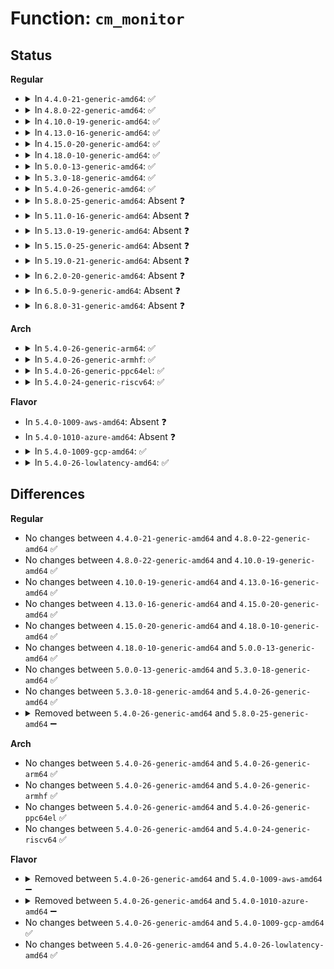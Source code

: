 # Function: <code>cm_monitor</code>

## Status
<b>Regular</b>
<ul>
<li>
<details>
<summary>In <code>4.4.0-21-generic-amd64</code>: ✅</summary>

```c
bool cm_monitor()
```

```json
{
  "name": "cm_monitor",
  "collision_type": "Unique Static",
  "inline_type": "No",
  "funcs": [
    {
      "addr": 18446744071585667648,
      "name": "cm_monitor",
      "external": false,
      "loc": "drivers/power/charger-manager.c:740",
      "file": "drivers/power/charger-manager.c",
      "inline": "seen, unknown",
      "caller_inline": [],
      "caller_func": [
        "drivers/power/charger-manager.c:cm_monitor_poller",
        "drivers/power/charger-manager.c:charger_manager_probe"
      ]
    }
  ],
  "symbols": [
    {
      "addr": 18446744071585667648,
      "name": "cm_monitor",
      "section": ".text",
      "bind": "STB_LOCAL",
      "size": 99
    }
  ]
}
```
</details>
</li>
<li>
<details>
<summary>In <code>4.8.0-22-generic-amd64</code>: ✅</summary>

```c
bool cm_monitor()
```

```json
{
  "name": "cm_monitor",
  "collision_type": "Unique Static",
  "inline_type": "No",
  "funcs": [
    {
      "addr": 18446744071586065024,
      "name": "cm_monitor",
      "external": false,
      "loc": "drivers/power/charger-manager.c:740",
      "file": "drivers/power/charger-manager.c",
      "inline": "seen, unknown",
      "caller_inline": [],
      "caller_func": [
        "drivers/power/charger-manager.c:charger_manager_probe",
        "drivers/power/charger-manager.c:cm_monitor_poller"
      ]
    }
  ],
  "symbols": [
    {
      "addr": 18446744071586065024,
      "name": "cm_monitor",
      "section": ".text",
      "bind": "STB_LOCAL",
      "size": 99
    }
  ]
}
```
</details>
</li>
<li>
<details>
<summary>In <code>4.10.0-19-generic-amd64</code>: ✅</summary>

```c
bool cm_monitor()
```

```json
{
  "name": "cm_monitor",
  "collision_type": "Unique Static",
  "inline_type": "No",
  "funcs": [
    {
      "addr": 18446744071586262768,
      "name": "cm_monitor",
      "external": false,
      "loc": "drivers/power/supply/charger-manager.c:740",
      "file": "drivers/power/supply/charger-manager.c",
      "inline": "seen, unknown",
      "caller_inline": [],
      "caller_func": [
        "drivers/power/supply/charger-manager.c:charger_manager_probe",
        "drivers/power/supply/charger-manager.c:cm_monitor_poller"
      ]
    }
  ],
  "symbols": [
    {
      "addr": 18446744071586262768,
      "name": "cm_monitor",
      "section": ".text",
      "bind": "STB_LOCAL",
      "size": 99
    }
  ]
}
```
</details>
</li>
<li>
<details>
<summary>In <code>4.13.0-16-generic-amd64</code>: ✅</summary>

```c
bool cm_monitor()
```

```json
{
  "name": "cm_monitor",
  "collision_type": "Unique Static",
  "inline_type": "No",
  "funcs": [
    {
      "addr": 18446744071586361680,
      "name": "cm_monitor",
      "external": false,
      "loc": "drivers/power/supply/charger-manager.c:740",
      "file": "drivers/power/supply/charger-manager.c",
      "inline": "seen, unknown",
      "caller_inline": [],
      "caller_func": [
        "drivers/power/supply/charger-manager.c:charger_manager_probe",
        "drivers/power/supply/charger-manager.c:cm_monitor_poller"
      ]
    }
  ],
  "symbols": [
    {
      "addr": 18446744071586361680,
      "name": "cm_monitor",
      "section": ".text",
      "bind": "STB_LOCAL",
      "size": 99
    }
  ]
}
```
</details>
</li>
<li>
<details>
<summary>In <code>4.15.0-20-generic-amd64</code>: ✅</summary>

```c
bool cm_monitor()
```

```json
{
  "name": "cm_monitor",
  "collision_type": "Unique Static",
  "inline_type": "No",
  "funcs": [
    {
      "addr": 18446744071586826480,
      "name": "cm_monitor",
      "external": false,
      "loc": "drivers/power/supply/charger-manager.c:740",
      "file": "drivers/power/supply/charger-manager.c",
      "inline": "seen, unknown",
      "caller_inline": [],
      "caller_func": [
        "drivers/power/supply/charger-manager.c:charger_manager_probe",
        "drivers/power/supply/charger-manager.c:cm_monitor_poller"
      ]
    }
  ],
  "symbols": [
    {
      "addr": 18446744071586826480,
      "name": "cm_monitor",
      "section": ".text",
      "bind": "STB_LOCAL",
      "size": 99
    }
  ]
}
```
</details>
</li>
<li>
<details>
<summary>In <code>4.18.0-10-generic-amd64</code>: ✅</summary>

```c
bool cm_monitor()
```

```json
{
  "name": "cm_monitor",
  "collision_type": "Unique Static",
  "inline_type": "No",
  "funcs": [
    {
      "addr": 18446744071587118464,
      "name": "cm_monitor",
      "external": false,
      "loc": "drivers/power/supply/charger-manager.c:740",
      "file": "drivers/power/supply/charger-manager.c",
      "inline": "seen, unknown",
      "caller_inline": [],
      "caller_func": [
        "drivers/power/supply/charger-manager.c:charger_manager_probe",
        "drivers/power/supply/charger-manager.c:cm_monitor_poller"
      ]
    }
  ],
  "symbols": [
    {
      "addr": 18446744071587118464,
      "name": "cm_monitor",
      "section": ".text",
      "bind": "STB_LOCAL",
      "size": 99
    }
  ]
}
```
</details>
</li>
<li>
<details>
<summary>In <code>5.0.0-13-generic-amd64</code>: ✅</summary>

```c
bool cm_monitor()
```

```json
{
  "name": "cm_monitor",
  "collision_type": "Unique Static",
  "inline_type": "No",
  "funcs": [
    {
      "addr": 18446744071587296560,
      "name": "cm_monitor",
      "external": false,
      "loc": "drivers/power/supply/charger-manager.c:740",
      "file": "drivers/power/supply/charger-manager.c",
      "inline": "seen, unknown",
      "caller_inline": [],
      "caller_func": [
        "drivers/power/supply/charger-manager.c:charger_manager_probe",
        "drivers/power/supply/charger-manager.c:cm_monitor_poller"
      ]
    }
  ],
  "symbols": [
    {
      "addr": 18446744071587296560,
      "name": "cm_monitor",
      "section": ".text",
      "bind": "STB_LOCAL",
      "size": 89
    }
  ]
}
```
</details>
</li>
<li>
<details>
<summary>In <code>5.3.0-18-generic-amd64</code>: ✅</summary>

```c
bool cm_monitor()
```

```json
{
  "name": "cm_monitor",
  "collision_type": "Unique Static",
  "inline_type": "No",
  "funcs": [
    {
      "addr": 18446744071587566592,
      "name": "cm_monitor",
      "external": false,
      "loc": "drivers/power/supply/charger-manager.c:738",
      "file": "drivers/power/supply/charger-manager.c",
      "inline": "seen, unknown",
      "caller_inline": [],
      "caller_func": [
        "drivers/power/supply/charger-manager.c:charger_manager_probe",
        "drivers/power/supply/charger-manager.c:cm_monitor_poller"
      ]
    }
  ],
  "symbols": [
    {
      "addr": 18446744071587566592,
      "name": "cm_monitor",
      "section": ".text",
      "bind": "STB_LOCAL",
      "size": 89
    }
  ]
}
```
</details>
</li>
<li>
<details>
<summary>In <code>5.4.0-26-generic-amd64</code>: ✅</summary>

```c
bool cm_monitor()
```

```json
{
  "name": "cm_monitor",
  "collision_type": "Unique Static",
  "inline_type": "No",
  "funcs": [
    {
      "addr": 18446744071587769840,
      "name": "cm_monitor",
      "external": false,
      "loc": "drivers/power/supply/charger-manager.c:738",
      "file": "drivers/power/supply/charger-manager.c",
      "inline": "seen, unknown",
      "caller_inline": [],
      "caller_func": [
        "drivers/power/supply/charger-manager.c:charger_manager_probe",
        "drivers/power/supply/charger-manager.c:cm_monitor_poller"
      ]
    }
  ],
  "symbols": [
    {
      "addr": 18446744071587769840,
      "name": "cm_monitor",
      "section": ".text",
      "bind": "STB_LOCAL",
      "size": 89
    }
  ]
}
```
</details>
</li>
<li>
<details>
<summary>In <code>5.8.0-25-generic-amd64</code>: Absent ❓</summary>

```json
{
  "name": "cm_monitor",
  "collision_type": "Unique Static",
  "inline_type": "Full",
  "funcs": [
    {
      "addr": 18446744071588617645,
      "name": "cm_monitor",
      "external": false,
      "loc": "drivers/power/supply/charger-manager.c:738",
      "file": "drivers/power/supply/charger-manager.c",
      "inline": "not declared, inlined",
      "caller_inline": [
        "drivers/power/supply/charger-manager.c:charger_manager_probe",
        "drivers/power/supply/charger-manager.c:cm_monitor_poller"
      ],
      "caller_func": []
    }
  ],
  "symbols": []
}
```
</details>
</li>
<li>
<details>
<summary>In <code>5.11.0-16-generic-amd64</code>: Absent ❓</summary>

```json
{
  "name": "cm_monitor",
  "collision_type": "Unique Static",
  "inline_type": "Full",
  "funcs": [
    {
      "addr": 18446744071588639489,
      "name": "cm_monitor",
      "external": false,
      "loc": "drivers/power/supply/charger-manager.c:627",
      "file": "drivers/power/supply/charger-manager.c",
      "inline": "not declared, inlined",
      "caller_inline": [
        "drivers/power/supply/charger-manager.c:charger_manager_probe",
        "drivers/power/supply/charger-manager.c:cm_monitor_poller"
      ],
      "caller_func": []
    }
  ],
  "symbols": []
}
```
</details>
</li>
<li>
<details>
<summary>In <code>5.13.0-19-generic-amd64</code>: Absent ❓</summary>

```json
{
  "name": "cm_monitor",
  "collision_type": "Unique Static",
  "inline_type": "Full",
  "funcs": [
    {
      "addr": 18446744071591524936,
      "name": "cm_monitor",
      "external": false,
      "loc": "drivers/power/supply/charger-manager.c:627",
      "file": "drivers/power/supply/charger-manager.c",
      "inline": "not declared, inlined",
      "caller_inline": [
        "drivers/power/supply/charger-manager.c:charger_manager_probe",
        "drivers/power/supply/charger-manager.c:cm_monitor_poller"
      ],
      "caller_func": []
    }
  ],
  "symbols": []
}
```
</details>
</li>
<li>
<details>
<summary>In <code>5.15.0-25-generic-amd64</code>: Absent ❓</summary>

```json
{
  "name": "cm_monitor",
  "collision_type": "Unique Static",
  "inline_type": "Full",
  "funcs": [
    {
      "addr": 18446744071592634810,
      "name": "cm_monitor",
      "external": false,
      "loc": "drivers/power/supply/charger-manager.c:627",
      "file": "drivers/power/supply/charger-manager.c",
      "inline": "not declared, inlined",
      "caller_inline": [
        "drivers/power/supply/charger-manager.c:charger_manager_probe",
        "drivers/power/supply/charger-manager.c:cm_monitor_poller"
      ],
      "caller_func": []
    }
  ],
  "symbols": []
}
```
</details>
</li>
<li>
<details>
<summary>In <code>5.19.0-21-generic-amd64</code>: Absent ❓</summary>

```json
{
  "name": "cm_monitor",
  "collision_type": "Unique Static",
  "inline_type": "Full",
  "funcs": [
    {
      "addr": 18446744071594518531,
      "name": "cm_monitor",
      "external": false,
      "loc": "drivers/power/supply/charger-manager.c:627",
      "file": "drivers/power/supply/charger-manager.c",
      "inline": "not declared, inlined",
      "caller_inline": [
        "drivers/power/supply/charger-manager.c:charger_manager_probe",
        "drivers/power/supply/charger-manager.c:cm_monitor_poller"
      ],
      "caller_func": []
    }
  ],
  "symbols": []
}
```
</details>
</li>
<li>
<details>
<summary>In <code>6.2.0-20-generic-amd64</code>: Absent ❓</summary>

```json
{
  "name": "cm_monitor",
  "collision_type": "Unique Static",
  "inline_type": "Full",
  "funcs": [
    {
      "addr": 18446744071592325283,
      "name": "cm_monitor",
      "external": false,
      "loc": "drivers/power/supply/charger-manager.c:627",
      "file": "drivers/power/supply/charger-manager.c",
      "inline": "not declared, inlined",
      "caller_inline": [
        "drivers/power/supply/charger-manager.c:charger_manager_probe",
        "drivers/power/supply/charger-manager.c:cm_monitor_poller"
      ],
      "caller_func": []
    }
  ],
  "symbols": []
}
```
</details>
</li>
<li>
<details>
<summary>In <code>6.5.0-9-generic-amd64</code>: Absent ❓</summary>

```json
{
  "name": "cm_monitor",
  "collision_type": "Unique Static",
  "inline_type": "Full",
  "funcs": [
    {
      "addr": 18446744071592751995,
      "name": "cm_monitor",
      "external": false,
      "loc": "drivers/power/supply/charger-manager.c:627",
      "file": "drivers/power/supply/charger-manager.c",
      "inline": "not declared, inlined",
      "caller_inline": [
        "drivers/power/supply/charger-manager.c:charger_manager_probe",
        "drivers/power/supply/charger-manager.c:cm_monitor_poller"
      ],
      "caller_func": []
    }
  ],
  "symbols": []
}
```
</details>
</li>
<li>
<details>
<summary>In <code>6.8.0-31-generic-amd64</code>: Absent ❓</summary>

```json
{
  "name": "cm_monitor",
  "collision_type": "Unique Static",
  "inline_type": "Full",
  "funcs": [
    {
      "addr": 18446744071593499908,
      "name": "cm_monitor",
      "external": false,
      "loc": "drivers/power/supply/charger-manager.c:627",
      "file": "drivers/power/supply/charger-manager.c",
      "inline": "not declared, inlined",
      "caller_inline": [
        "drivers/power/supply/charger-manager.c:charger_manager_probe",
        "drivers/power/supply/charger-manager.c:cm_monitor_poller"
      ],
      "caller_func": []
    }
  ],
  "symbols": []
}
```
</details>
</li>
</ul>
<b>Arch</b>
<ul>
<li>
<details>
<summary>In <code>5.4.0-26-generic-arm64</code>: ✅</summary>

```c
bool cm_monitor()
```

```json
{
  "name": "cm_monitor",
  "collision_type": "Unique Static",
  "inline_type": "No",
  "funcs": [
    {
      "addr": 18446603336500967648,
      "name": "cm_monitor",
      "external": false,
      "loc": "drivers/power/supply/charger-manager.c:738",
      "file": "drivers/power/supply/charger-manager.c",
      "inline": "seen, unknown",
      "caller_inline": [],
      "caller_func": [
        "drivers/power/supply/charger-manager.c:charger_manager_probe",
        "drivers/power/supply/charger-manager.c:cm_monitor_poller"
      ]
    }
  ],
  "symbols": [
    {
      "addr": 18446603336500967648,
      "name": "cm_monitor",
      "section": ".text",
      "bind": "STB_LOCAL",
      "size": 120
    }
  ]
}
```
</details>
</li>
<li>
<details>
<summary>In <code>5.4.0-26-generic-armhf</code>: ✅</summary>

```c
bool cm_monitor()
```

```json
{
  "name": "cm_monitor",
  "collision_type": "Unique Static",
  "inline_type": "No",
  "funcs": [
    {
      "addr": 3233481208,
      "name": "cm_monitor",
      "external": false,
      "loc": "drivers/power/supply/charger-manager.c:738",
      "file": "drivers/power/supply/charger-manager.c",
      "inline": "seen, unknown",
      "caller_inline": [],
      "caller_func": [
        "drivers/power/supply/charger-manager.c:charger_manager_probe",
        "drivers/power/supply/charger-manager.c:cm_monitor_poller"
      ]
    }
  ],
  "symbols": [
    {
      "addr": 3233481208,
      "name": "cm_monitor",
      "section": ".text",
      "bind": "STB_LOCAL",
      "size": 100
    }
  ]
}
```
</details>
</li>
<li>
<details>
<summary>In <code>5.4.0-26-generic-ppc64el</code>: ✅</summary>

```c
bool cm_monitor()
```

```json
{
  "name": "cm_monitor",
  "collision_type": "Unique Static",
  "inline_type": "No",
  "funcs": [
    {
      "addr": 13835058055294432016,
      "name": "cm_monitor",
      "external": false,
      "loc": "drivers/power/supply/charger-manager.c:738",
      "file": "drivers/power/supply/charger-manager.c",
      "inline": "seen, unknown",
      "caller_inline": [],
      "caller_func": [
        "drivers/power/supply/charger-manager.c:charger_manager_probe",
        "drivers/power/supply/charger-manager.c:cm_monitor_poller"
      ]
    }
  ],
  "symbols": [
    {
      "addr": 13835058055294432016,
      "name": "cm_monitor",
      "section": ".text",
      "bind": "STB_LOCAL",
      "size": 176
    }
  ]
}
```
</details>
</li>
<li>
<details>
<summary>In <code>5.4.0-24-generic-riscv64</code>: ✅</summary>

```c
bool cm_monitor()
```

```json
{
  "name": "cm_monitor",
  "collision_type": "Unique Static",
  "inline_type": "No",
  "funcs": [
    {
      "addr": 18446743936277725910,
      "name": "cm_monitor",
      "external": false,
      "loc": "drivers/power/supply/charger-manager.c:738",
      "file": "drivers/power/supply/charger-manager.c",
      "inline": "seen, unknown",
      "caller_inline": [],
      "caller_func": [
        "drivers/power/supply/charger-manager.c:charger_manager_probe",
        "drivers/power/supply/charger-manager.c:cm_monitor_poller"
      ]
    }
  ],
  "symbols": [
    {
      "addr": 18446743936277725910,
      "name": "cm_monitor",
      "section": ".text",
      "bind": "STB_LOCAL",
      "size": 114
    }
  ]
}
```
</details>
</li>
</ul>
<b>Flavor</b>
<ul>
<li>
In <code>5.4.0-1009-aws-amd64</code>: Absent ❓
</li>
<li>
In <code>5.4.0-1010-azure-amd64</code>: Absent ❓
</li>
<li>
<details>
<summary>In <code>5.4.0-1009-gcp-amd64</code>: ✅</summary>

```c
bool cm_monitor()
```

```json
{
  "name": "cm_monitor",
  "collision_type": "Unique Static",
  "inline_type": "No",
  "funcs": [
    {
      "addr": 18446744071587725984,
      "name": "cm_monitor",
      "external": false,
      "loc": "drivers/power/supply/charger-manager.c:738",
      "file": "drivers/power/supply/charger-manager.c",
      "inline": "seen, unknown",
      "caller_inline": [],
      "caller_func": [
        "drivers/power/supply/charger-manager.c:charger_manager_probe",
        "drivers/power/supply/charger-manager.c:cm_monitor_poller"
      ]
    }
  ],
  "symbols": [
    {
      "addr": 18446744071587725984,
      "name": "cm_monitor",
      "section": ".text",
      "bind": "STB_LOCAL",
      "size": 89
    }
  ]
}
```
</details>
</li>
<li>
<details>
<summary>In <code>5.4.0-26-lowlatency-amd64</code>: ✅</summary>

```c
bool cm_monitor()
```

```json
{
  "name": "cm_monitor",
  "collision_type": "Unique Static",
  "inline_type": "No",
  "funcs": [
    {
      "addr": 18446744071587839040,
      "name": "cm_monitor",
      "external": false,
      "loc": "drivers/power/supply/charger-manager.c:738",
      "file": "drivers/power/supply/charger-manager.c",
      "inline": "seen, unknown",
      "caller_inline": [],
      "caller_func": [
        "drivers/power/supply/charger-manager.c:charger_manager_probe",
        "drivers/power/supply/charger-manager.c:cm_monitor_poller"
      ]
    }
  ],
  "symbols": [
    {
      "addr": 18446744071587839040,
      "name": "cm_monitor",
      "section": ".text",
      "bind": "STB_LOCAL",
      "size": 89
    }
  ]
}
```
</details>
</li>
</ul>

## Differences
<b>Regular</b>
<ul>
<li>
No changes between <code>4.4.0-21-generic-amd64</code> and <code>4.8.0-22-generic-amd64</code> ✅
</li>
<li>
No changes between <code>4.8.0-22-generic-amd64</code> and <code>4.10.0-19-generic-amd64</code> ✅
</li>
<li>
No changes between <code>4.10.0-19-generic-amd64</code> and <code>4.13.0-16-generic-amd64</code> ✅
</li>
<li>
No changes between <code>4.13.0-16-generic-amd64</code> and <code>4.15.0-20-generic-amd64</code> ✅
</li>
<li>
No changes between <code>4.15.0-20-generic-amd64</code> and <code>4.18.0-10-generic-amd64</code> ✅
</li>
<li>
No changes between <code>4.18.0-10-generic-amd64</code> and <code>5.0.0-13-generic-amd64</code> ✅
</li>
<li>
No changes between <code>5.0.0-13-generic-amd64</code> and <code>5.3.0-18-generic-amd64</code> ✅
</li>
<li>
No changes between <code>5.3.0-18-generic-amd64</code> and <code>5.4.0-26-generic-amd64</code> ✅
</li>
<li>
<details>
<summary>Removed between <code>5.4.0-26-generic-amd64</code> and <code>5.8.0-25-generic-amd64</code> ➖</summary>

```c
bool cm_monitor()
```
</details>
</li>
</ul>
<b>Arch</b>
<ul>
<li>
No changes between <code>5.4.0-26-generic-amd64</code> and <code>5.4.0-26-generic-arm64</code> ✅
</li>
<li>
No changes between <code>5.4.0-26-generic-amd64</code> and <code>5.4.0-26-generic-armhf</code> ✅
</li>
<li>
No changes between <code>5.4.0-26-generic-amd64</code> and <code>5.4.0-26-generic-ppc64el</code> ✅
</li>
<li>
No changes between <code>5.4.0-26-generic-amd64</code> and <code>5.4.0-24-generic-riscv64</code> ✅
</li>
</ul>
<b>Flavor</b>
<ul>
<li>
<details>
<summary>Removed between <code>5.4.0-26-generic-amd64</code> and <code>5.4.0-1009-aws-amd64</code> ➖</summary>

```c
bool cm_monitor()
```
</details>
</li>
<li>
<details>
<summary>Removed between <code>5.4.0-26-generic-amd64</code> and <code>5.4.0-1010-azure-amd64</code> ➖</summary>

```c
bool cm_monitor()
```
</details>
</li>
<li>
No changes between <code>5.4.0-26-generic-amd64</code> and <code>5.4.0-1009-gcp-amd64</code> ✅
</li>
<li>
No changes between <code>5.4.0-26-generic-amd64</code> and <code>5.4.0-26-lowlatency-amd64</code> ✅
</li>
</ul>
